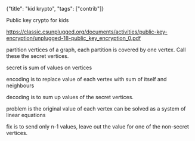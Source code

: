 {"title": "kid krypto", "tags": ["contrib"]}

Public key crypto for kids

https://classic.csunplugged.org/documents/activities/public-key-encryption/unplugged-18-public_key_encryption_0.pdf

partition vertices of a graph, each partition is covered by one vertex. Call these the secret vertices.

secret is sum of values on vertices

encoding is to replace value of each vertex with sum of itself and neighbours

decoding is to sum up values of the secret vertices.

problem is the original value of each vertex can be solved as a system of linear equations

fix is to send only n-1 values, leave out the value for one of the non-secret vertices.

